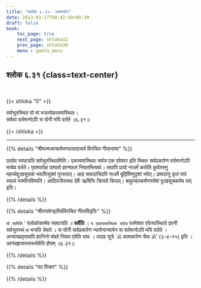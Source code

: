```yaml
---
title: "श्लोक ६.३१- ध्यानयोग"
date: 2023-03-17T08:42:59+05:30
draft: false
book:
    toc_page: true
    next_page: shloka32
    prev_page: shloka30
    menu : geeta_menu
---
```



## श्लोक ६.३१ {class=text-center}

<br/>

{{< shloka  "0"  >}}

सर्वभूतस्थितं यो मां भजत्येकत्वमास्थितः।  
सर्वथा वर्तमानोऽपि स योगी मयि वर्तते ॥६.३१॥

{{< /shloka >}}

---


{{% details "श्रीमत्मध्वाचार्यभगवत्पादाचर्य विरचित  गीताभाष्य" %}}

एतदेव स्पष्टयति सर्वभूतस्थितमिति। 
एकत्वमास्थितः सर्वत्र एक एवेश्वर इति स्थितः सर्वप्रकारेण वर्तमानोऽपि मय्येव वर्तते। 
एवमपरोक्षं पश्यतो ज्ञानफलं नियतमित्यर्थः। 
तथापि प्रायो नाधर्मं करोति कुर्वतस्तु महच्चेद्दुःखसूचकं भवतीत्युक्तं पुरस्तात्। 
आह चकदाचिदपि नाधर्मे बुद्दिर्विष्णुदृशां भवेत्। 
प्रमादात्तु कृतं पापं स्वल्पं भस्मीभविष्यति। 
आदिराजैस्तथा देर्वैः ऋषिभिः क्रियते कियत्। 
बाहुल्यात्कर्मणस्तेषां दुःखसूचकमेव तत् इति।

{{% /details %}}



{{% details "श्रीराघवेन्द्रतीर्थविरचित गीताविवृतिः" %}}


`यो मामिति` ' श्लोकोक्तमेव स्पष्टयति ॥  **सर्वेति** । 
`य एकत्वमास्थितः सर्वत्र` परमेश्वर एवेत्यास्थितो ज्ञानी सर्वभूतस्थं `मां` भजति सेवते । 
स योगी सर्वप्रकारेण न्यायेनान्यायेन वा वर्तमानोऽपि मयि वर्तते । अन्यायप्रवृत्तावपि
ज्ञानिनो मोक्षो नियत एवेति भावः । 
तदाह सूत्रे `ॐ कामकारेण चैक ॐ' (३-४-१५) इति । 
आनंदह्रासस्त्वस्त्येवेति ज्ञेयम्‌ ॥६.३१॥

{{% /details %}}



{{% details "पद विचार" %}}


{{% /details %}}

